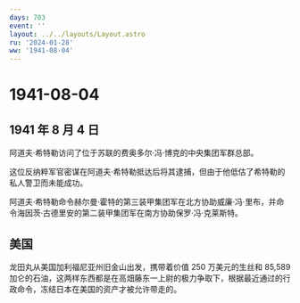 ```yaml
---
days: 703
event: ''
layout: ../../layouts/Layout.astro
ru: '2024-01-28'
ww: '1941-08-04'
---
```


# 1941-08-04

## 1941 年 8 月 4 日

阿道夫·希特勒访问了位于苏联的费奥多尔·冯·博克的中央集团军群总部。

这位反纳粹军官密谋在阿道夫·希特勒抵达后将其逮捕，但由于他低估了希特勒的私人警卫而未能成功。

阿道夫·希特勒命令赫尔曼·霍特的第三装甲集团军在北方协助威廉·冯·里布，并命令海因茨·古德里安的第二装甲集团军在南方协助保罗·冯·克莱斯特。

## 美国

龙田丸从美国加利福尼亚州旧金山出发，携带着价值 250 万美元的生丝和 85,589
加仑的石油，这两样东西都是在高畑藤东一上尉的极力争取下，根据最近通过的行政命令，冻结日本在美国的资产才被允许带走的。